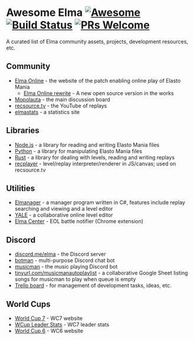 # Awesome Elma [![Awesome](https://cdn.rawgit.com/sindresorhus/awesome/d7305f38d29fed78fa85652e3a63e154dd8e8829/media/badge.svg)](https://github.com/sindresorhus/awesome) [![Build Status](https://api.travis-ci.org/elmadev/awesome-elma.svg)](https://travis-ci.org/elmadev/awesome-elma) [![PRs Welcome](https://img.shields.io/badge/PRs-welcome-brightgreen.svg?style=flat-square)](http://makeapullrequest.com)

A curated list of Elma community assets, projects, development resources, etc.

## Community
- [Elma Online](http://elmaonline.net/) - the website of the patch enabling online play of Elasto Mania
  - [Elma Online rewrite](https://github.com/elmadev/elmaonline-site) - A new open source version in the works
- [Mopolauta](http://mopolauta.moposite.com/) - the main discussion board
- [recsource.tv](http://www.recsource.tv/) - the YouTube of replays
- [elmastats](http://stats.sshoyer.net/) - a statistics site

## Libraries
- [Node.js](https://github.com/elmadev/node-elma) - a library for reading and writing Elasto Mania files
- [Python](https://github.com/sigvef/elma) - a library for manipulating Elasto Mania files
- [Rust](https://github.com/hexjelly/elma-rust) - a library for dealing with levels, reading and writing replays
- [recplayer](https://github.com/Maxdamantus/recplay) - level/replay interpreter/renderer in JS/canvas; used on recsource.tv

## Utilities
- [Elmanager](https://gitlab.com/Smibu/elmanager) - a manager program written in C#, features include replay searching and viewing and a level editor
- [YALE](http://janka.la/yale/) - a collaborative online level editor
- [Elma Center](https://chrome.google.com/webstore/detail/elma-center/dbdcieepogbmfdakjepkbhfifddinmjc) - EOL battle notifier (Chrome extension)

## Discord
- [discord.me/elma](https://discordapp.com/invite/DGxqsz ) - the Discord server
- [botman](https://github.com/elmadev/botman) - multi-purpose Discord chat bot
- [musicman](https://github.com/elmadev/musicman) - the music playing Discord bot
- [tinyurl.com/musicmanautoplaylist](https://docs.google.com/spreadsheets/d/1czwIyx04WLtEDm9g5eo9xY7eoKmG8NkM3VnNP7QpKDY/edit?usp=sharing) - a collaborative Google Sheet listing songs for musicman to play when queue is empty
- [Trello board](https://trello.com/b/WyGGKT38/elma-discord) - for management of development tasks, ideas, etc.

## World Cups
- [World Cup 7](http://wcup.site/) - WC7 website
- [WCup Leader Stats](https://najs.li/wc7/) - WC7 leader stats
- [World Cup 6](http://worldcup6.com/home) - WC6 website
